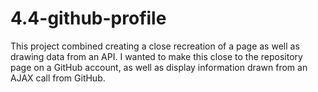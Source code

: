 # 4.4-github-profile
This project combined creating a close recreation of a page as well as drawing data from an API. I wanted to make this close to the repository page on a GitHub account, as well as display information drawn from an AJAX call from GitHub.
